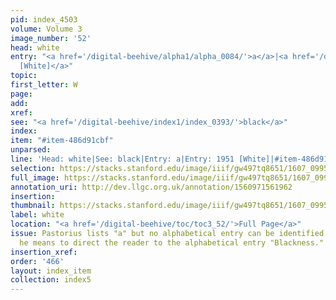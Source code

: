 ```yaml
---
pid: index_4503
volume: Volume 3
image_number: '52'
head: white
entry: "<a href='/digital-beehive/alpha1/alpha_0084/'>a</a>|<a href='/digital-beehive/num8/num_2875/'>1951
  [White]</a>"
topic:
first_letter: W
page:
add:
xref:
see: "<a href='/digital-beehive/index1/index_0393/'>black</a>"
index:
item: "#item-486d91cbf"
unparsed:
line: 'Head: white|See: black|Entry: a|Entry: 1951 [White]|#item-486d91cbf'
selection: https://stacks.stanford.edu/image/iiif/gw497tq8651/1607_0995/1781,761,693,144/full/0/default.jpg
full_image: https://stacks.stanford.edu/image/iiif/gw497tq8651/1607_0995/full/full/0/default.jpg
annotation_uri: http://dev.llgc.org.uk/annotation/1560971561962
insertion:
thumbnail: https://stacks.stanford.edu/image/iiif/gw497tq8651/1607_0995/1781,761,693,144/150,/0/default.jpg
label: white
location: "<a href='/digital-beehive/toc/toc3_52/'>Full Page</a>"
issue: Pastorius lists "a" but no alphabetical entry can be identified. It is likely
  he means to direct the reader to the alphabetical entry "Blackness."
insertion_xref:
order: '466'
layout: index_item
collection: index5
---
```

